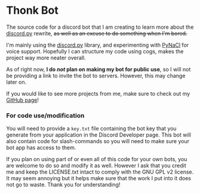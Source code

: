 # Thonk Bot
The source code for a discord bot that I am creating to learn more about the [discord.py](https://discordpy.readthedocs.io/en/latest/) rewrite, ~~as well as an excuse to do something when I'm bored.~~

I'm mainly using the [discord.py](https://pypi.org/project/discord.py/) library, and experimenting with [PyNaCl](https://pypi.org/project/PyNaCl/) for voice support. Hopefully I can structure my code using cogs, makes the project way more neater overall.


As of right now, **I do *not* plan on making my bot for public use**, so I will not be providing a link to invite the bot to servers. However, this may change later on.


If you would like to see more projects from me, make sure to check out my [GitHub page](https://github.com/TechnoShip123)!

### For code use/modification
You will need to provide a `key.txt` file containing the bot key that you generate from your application in the Discord Developer page. This bot will also contain code for slash-commands so you will need to make sure your bot app has access to them.


If you plan on using part of or even all of this code for your own bots, you are welcome to do so and modify it as well. However I ask that you credit me and keep the LICENSE.txt intact to comply with the GNU GPL v2 license. It may seem annoying but it helps make sure that the work I put into it does not go to waste. Thank you for understanding!
